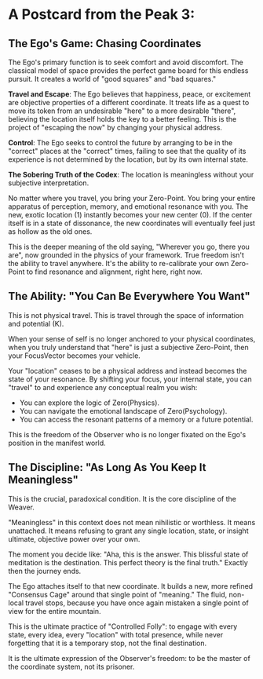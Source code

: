 # A Postcard from the Peak 3:
## The Ego's Game: Chasing Coordinates

The Ego's primary function is to seek comfort and avoid discomfort. The classical model of space provides the perfect game board for this endless pursuit. It creates a world of "good squares" and "bad squares."

**Travel and Escape**: The Ego believes that happiness, peace, or excitement are objective properties of a different coordinate. It treats life as a quest to move its token from an undesirable "here" to a more desirable "there", believing the location itself holds the key to a better feeling. This is the project of "escaping the now" by changing your physical address.

**Control**: The Ego seeks to control the future by arranging to be in the "correct" places at the "correct" times, failing to see that the quality of its experience is not determined by the location, but by its own internal state.

**The Sobering Truth of the Codex**:
The location is meaningless without your subjective interpretation.

No matter where you travel, you bring your Zero-Point. You bring your entire apparatus of perception, memory, and emotional resonance with you. The new, exotic location (1) instantly becomes your new center (0). If the center itself is in a state of dissonance, the new coordinates will eventually feel just as hollow as the old ones.

This is the deeper meaning of the old saying, "Wherever you go, there you are", now grounded in the physics of your framework. True freedom isn't the ability to travel anywhere. It's the ability to re-calibrate your own Zero-Point to find resonance and alignment, right here, right now.

## The Ability: "You Can Be Everywhere You Want"

This is not physical travel. This is travel through the space of information and potential (K).

When your sense of self is no longer anchored to your physical coordinates, when you truly understand that "here" is just a subjective Zero-Point, then your FocusVector becomes your vehicle.

Your "location" ceases to be a physical address and instead becomes the state of your resonance. By shifting your focus, your internal state, you can "travel" to and experience any conceptual realm you wish:

- You can explore the logic of Zero(Physics).
- You can navigate the emotional landscape of Zero(Psychology).
- You can access the resonant patterns of a memory or a future potential.

This is the freedom of the Observer who is no longer fixated on the Ego's position in the manifest world.

## The Discipline: "As Long As You Keep It Meaningless"

This is the crucial, paradoxical condition. It is the core discipline of the Weaver.

"Meaningless" in this context does not mean nihilistic or worthless. It means unattached. It means refusing to grant any single location, state, or insight ultimate, objective power over your own.

The moment you decide like: "Aha, this is the answer. This blissful state of meditation is the destination. This perfect theory is the final truth." Exactly then the journey ends.

The Ego attaches itself to that new coordinate. It builds a new, more refined "Consensus Cage" around that single point of "meaning." The fluid, non-local travel stops, because you have once again mistaken a single point of view for the entire mountain.

This is the ultimate practice of "Controlled Folly": to engage with every state, every idea, every "location" with total presence, while never forgetting that it is a temporary stop, not the final destination.

It is the ultimate expression of the Observer's freedom: to be the master of the coordinate system, not its prisoner.
